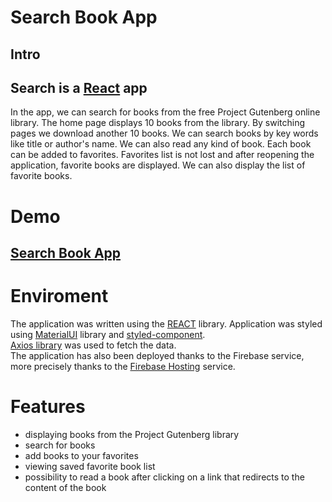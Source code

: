 # Search Book App

## Intro

## Search is a [React](https://reactjs.org/) app

In the app, we can search for books from the free Project Gutenberg online library. The home page displays 10 books from the library. By switching pages we download another 10 books.
We can search books by key words like title or author's name.
We can also read any kind of book.
Each book can be added to favorites. Favorites list is not lost and after reopening the application, favorite books are displayed. We can also display the list of favorite books.

# Demo

## [Search Book App](#)

# Enviroment

The application was written using the [REACT](https://reactjs.org/) library. Application was styled using [MaterialUI](https://mui.com/) library and [styled-component](https://styled-components.com/). <br/>
[Axios library](https://axios-http.com/) was used to fetch the data.<br/>
The application has also been deployed thanks to the Firebase service, more precisely thanks to the [Firebase Hosting](https://firebase.google.com/docs/hosting) service.

# Features

- displaying books from the Project Gutenberg library
- search for books
- add books to your favorites
- viewing saved favorite book list
- possibility to read a book after clicking on a link that redirects to the content of the book

